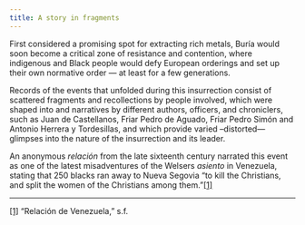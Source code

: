 ```yaml
---
title: A story in fragments
---
```


First considered a promising spot for extracting rich metals, Buría would soon become a critical zone of resistance and contention, where indigenous and Black people would defy European orderings and set up their own normative order — at least for a few generations. 

Records of the events that unfolded during this insurrection consist of scattered fragments and recollections by people involved, which were shaped into and narratives by different authors, officers, and chroniclers, such as Juan de Castellanos, Friar Pedro de Aguado, Friar Pedro Simón and Antonio Herrera y Tordesillas, and which provide varied –distorted— glimpses into the nature of the insurrection and its leader.

An anonymous _relación_ from the late sixteenth century narrated this event as one of the latest misadventures of the Welsers _asiento_ in Venezuela, stating that 250 blacks ran away to Nueva Segovia “to kill the Christians, and split the women of the Christians among them.”[[1]](#_ftn1)

  

---

[[1]](#_ftnref1) “Relación de Venezuela,” s.f.
